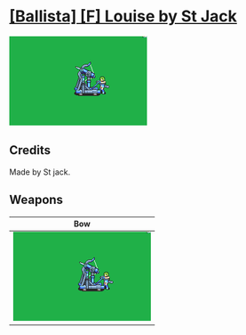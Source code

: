 # [\[Ballista\] \[F\] Louise by St Jack](./)

<img src="./5.%20Bow%20(Ballista)/Bow_000.png" alt="[Ballista] [F] Louise by St Jack standing" />

## Credits

Made by St jack.

## Weapons


|Bow |
|  :---: |
| <img alt="Bow animation" src="./5.%20Bow%20(Ballista)/Bow.gif" /> |
